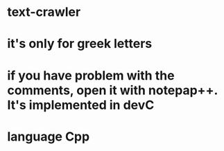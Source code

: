 # text-crawler
# it's only for greek letters
# if you have problem with the comments, open it with notepap++. It's implemented in devC
# language Cpp
